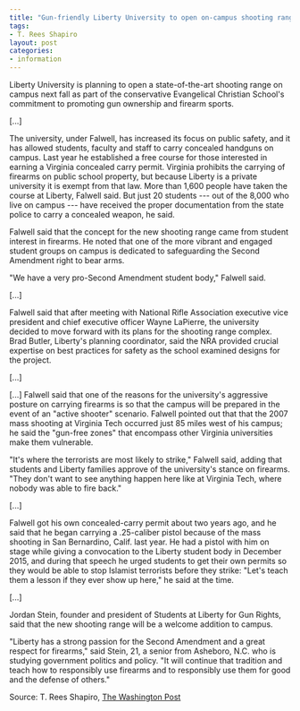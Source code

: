 ```yaml
---
title: "Gun-friendly Liberty University to open on-campus shooting range"
tags:
- T. Rees Shapiro
layout: post
categories:
- information
---
```


Liberty University is planning to open a state-of-the-art shooting range on campus next fall as part of the conservative Evangelical Christian School's commitment to promoting gun ownership and firearm sports.

[...]

The university, under Falwell, has increased its focus on public safety, and it has allowed students, faculty and staff to carry concealed handguns on campus. Last year he established a free course for those interested in earning a Virginia concealed carry permit. Virginia prohibits the carrying of firearms on public school property, but because Liberty is a private university it is exempt from that law. More than 1,600 people have taken the course at Liberty, Falwell said. But just 20 students --- out of the 8,000 who live on campus --- have received the proper documentation from the state police to carry a concealed weapon, he said.

Falwell said that the concept for the new shooting range came from student interest in firearms. He noted that one of the more vibrant and engaged student groups on campus is dedicated to safeguarding the Second Amendment right to bear arms.

"We have a very pro-Second Amendment student body," Falwell said.

[...]

Falwell said that after meeting with National Rifle Association executive vice president and chief executive officer Wayne LaPierre, the university decided to move forward with its plans for the shooting range complex. Brad Butler, Liberty's planning coordinator, said the NRA provided crucial expertise on best practices for safety as the school examined designs for the project.

[...]

[...] Falwell said that one of the reasons for the university's aggressive posture on carrying firearms is so that the campus will be prepared in the event of an "active shooter" scenario. Falwell pointed out that that the 2007 mass shooting at Virginia Tech occurred just 85 miles west of his campus; he said the "gun-free zones" that encompass other Virginia universities make them vulnerable.

"It's where the terrorists are most likely to strike," Falwell said, adding that students and Liberty families approve of the university's stance on firearms. "They don't want to see anything happen here like at Virginia Tech, where nobody was able to fire back."

[...]

Falwell got his own concealed-carry permit about two years ago, and he said that he began carrying a .25-caliber pistol because of the mass shooting in San Bernardino, Calif. last year. He had a pistol with him on stage while giving a convocation to the Liberty student body in December 2015, and during that speech he urged students to get their own permits so they would be able to stop Islamist terrorists before they strike: "Let's teach them a lesson if they ever show up here," he said at the time.

[...]

Jordan Stein, founder and president of Students at Liberty for Gun Rights, said that the new shooting range will be a welcome addition to campus.

"Liberty has a strong passion for the Second Amendment and a great respect for firearms," said Stein, 21, a senior from Asheboro, N.C. who is studying government politics and policy. "It will continue that tradition and teach how to responsibly use firearms and to responsibly use them for good and the defense of others."

Source: T. Rees Shapiro, [The Washington Post](https://www.washingtonpost.com/news/grade-point/wp/2016/12/15/gun-friendly-liberty-university-to-open-on-campus-shooting-range/)
